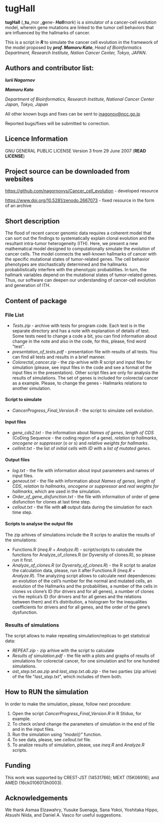tugHall
====================

**tugHall** (_**tu**_mor _**g**ene- _**Hall**mark_) is a simulator of a cancer-cell evolution model, wherein gene mutations are linked to the tumor cell behaviors that are influenced by the hallmarks of cancer.

This is a script in _**R**_ to simulate the cancer cell evolution in the framework of the model proposed by _**prof. Mamoru Kato**_, 
_Head of Bioinformatics Department, Research Institute, Nation Cancer Center, Tokyo, JAPAN_.

Authors and contributor list: 
--- 
_**Iurii Nagornov**_ 

_**Mamoru Kato**_

_Department of Bioinformatics, Research Institute, National Cancer Center Japan, Tokyo, Japan_

All other known bugs and fixes can be sent to inagonov@ncc.go.jp

Reported bugs/fixes will be submitted to correction.

Licence Information
---
GNU GENERAL PUBLIC LICENSE Version 3 from 29 June 2007 (**READ LICENSE**)

Project source can be downloaded from websites  
--- 
https://github.com/nagornovys/Cancer_cell_evolution  -  developed resource

https://www.doi.org/10.5281/zenodo.2667073  -  fixed resource in the form of an archive

Short description
---
The flood of recent cancer genomic data requires a coherent model that can sort out the findings to systematically explain clonal evolution and the resultant intra-tumor heterogeneity (ITH). Here, we present a new mathematical model designed to computationally simulate the evolution of cancer cells. The model connects the well-known hallmarks of cancer with the specific mutational states of tumor-related genes. The cell behavior phenotypes are stochastically determined and the hallmarks probabilistically interfere with the phenotypic probabilities. In turn, the hallmark variables depend on the mutational states of tumor-related genes. Thus, our software can deepen our understanding of cancer-cell evolution and generation of ITH.

Content of package
---
### File List

* _Tests.zip_ - archive with tests for program code. Each test is in the separate directory and has a note with explanation of details of test. Some tests need to change a code a bit, you can find information about change in the note and also in the code, for this, please, find word "test".
* _presentation_of_tests.pdf_ - presentation file with results of all tests. You can find all tests and results in a brief manner.
* _Colorectal_cancer.zip_ - the zip-arhive with R script and input files for simulation (please, see input files in the code and see a format of the input files in the presentation). Other script files are only for analysis the results of simulations. The set of genes is included for colorectal cancer as a example. Please, to change the genes - Hallmarks relations to another simulation.

#### Script to simulate
* _CancerProgress_Final_Version.R_ - the script to simulate cell evolution.

#### Input files
* _gene_cds2.txt_ - the information about _Names of genes_, _length of CDS_ (CoDing Sequence - the coding region of a gene), _relation to hallmarks_, _oncogene or suppressor_ (o or s) and _relative weights for hallmarks_.
* _cellinit.txt_ - the list of _initial cells_ with _ID_ with a _list of mutated genes_. 

#### Output files
* _log.txt_ - the file with information about input parameters and names of input files.
* _geneout.txt_ - the file with information about _Names of genes_, _length of CDS_, _relation to hallmarks_, _oncogene or suppressor_ and _real weights for hallmarks_, which are used in the simulation.
* _Order_of_gene_disfunction.txt_ - the file with information of order of gene disfunction for clones at last time step.
* _cellout.txt_ - the file with **all** output data during the simulation for each time step.

#### Scripts to analyse the output file
The zip arhives of simulations include the R scrips to analize the results of the simulations:
* Functions.R (_ineq.R_ + _Analyze.R_) - script/scripts to calculate the functions for Analyze_of_clones.R (or Dyversity of clones.R), so please run it first.
* _Analyze_of_clones.R_ (or _Dyversity_of_clones.R_) - the R script to analize the calculation data, please, run it after Functions.R (_ineq.R_ + _Analyze.R_). The analyzing script allows to calculate next dependences: an evolution of the cell’s number for the normal and mutated cells, an evolution of the Hallmarks and the probabilities, a number of the cells in clones vs clone’s ID (for drivers and for all genes), a number of clones vs the replica’s ID (for drivers and for all genes and the relations between them) and it’s distribution, a histogram for the inequalities coefficients for drivers and for all genes, and the order of the gene’s dysfunction.

### Results of simulations
The script allows to make repeating simulation/replicas to get statistical data:
* _REPEAT.zip_ - zip arhive with the script to calculate
* _Results of simulation.pdf_ - the file with a plots and graphs of results of simulations for colorectal cancer, for one simulation and for one hundred simulations.
* _ast_step.txt.aa.zip_ and _last_step.txt.ab.zip_ - the two parties (zip arhive) of the file "_last_step.txt_", which includes of them both.

How to RUN the simulation
--
In order to make the simulation, please, follow next procedure:

1. Open the script _CancerProgress_Final_Version.R_ in R Stiduo, for example.
2. To check or/and change the parameters of simulation in the end of file and in the input files.
3. Run the simulation using _"model()"_ function. 
4. To see data, please, see _cellout.txt_ file. 
5. To analize results of simulation, please, use _ineq.R_ and _Analyze.R_ scripts.


Funding
---
This work was supported by CREST-JST (14531766); MEXT (15K06916); and AMED (16ck0106013h0003).

Acknowledgements
---
We thank Asmaa Elzawahry, Yusuke Suenaga, Sana Yokoi, Yoshitaka Hippo, Atsushi Niida, and Daniel A. Vasco for useful suggestions.
